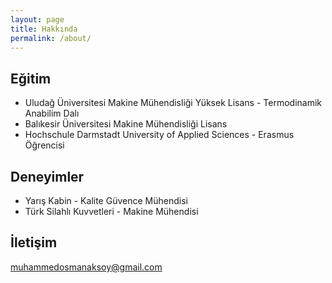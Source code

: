 ```yaml
---
layout: page
title: Hakkında
permalink: /about/
---
```


## Eğitim

* Uludağ Üniversitesi Makine Mühendisliği Yüksek Lisans - Termodinamik Anabilim Dalı
* Balıkesir Üniversitesi Makine Mühendisliği Lisans
* Hochschule Darmstadt University of Applied Sciences - Erasmus Öğrencisi

## Deneyimler

* Yarış Kabin - Kalite Güvence Mühendisi
* Türk Silahlı Kuvvetleri - Makine Mühendisi

## İletişim

[muhammedosmanaksoy@gmail.com](mailto:muhammedosmanaksoy@gmail.com)
